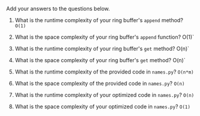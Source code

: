 Add your answers to the questions below.

1. What is the runtime complexity of your ring buffer's `append` method?
   `O(1)`

2. What is the space complexity of your ring buffer's `append` function?
   O(1)`

3. What is the runtime complexity of your ring buffer's `get` method?
   O(n)`

4. What is the space complexity of your ring buffer's `get` method?
   O(n)`

5) What is the runtime complexity of the provided code in `names.py`?
   `O(n*m)`

6) What is the space complexity of the provided code in `names.py`?
   `O(n)`

7) What is the runtime complexity of your optimized code in `names.py`?
   `O(n)`

8. What is the space complexity of your optimized code in `names.py`?
   `O(1)`
